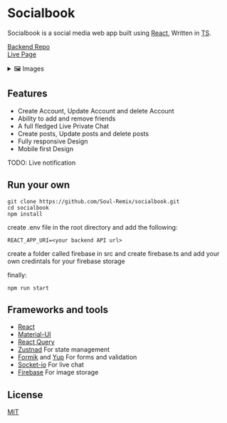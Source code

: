 # Socialbook
 
Socialbook is a social media web app built using [React](https://reactjs.org), Written in [TS](https://www.typescriptlang.org/).

[Backend Repo](https://github.com/Soul-Remix/socialbook-api)    
[Live Page](https://social-book-app.netlify.app/home)

<details>
  <summary>🖼 Images</summary>
  <br>
  <p>Login Page</p>
  <img src="https://i.ibb.co/cQq7FT5/Capture1.png" alt="login page">
  <p>Main Page</p>
  <img src="https://i.ibb.co/M5VhyPR/Capture2.png" alt="main page">
  <p>Profile Page</p>
  <img src="https://i.ibb.co/myd9N9v/Capture3.png" alt="profile page">
  <p>Chat Page</p>
  <img src="https://i.ibb.co/4pz5XTH/Capture4.png" alt="chat page">
</details>

## Features

- Create Account, Update Account and delete Account
- Ability to add and remove friends
- A full fledged Live Private Chat
- Create posts, Update posts and delete posts
- Fully responsive Design
- Mobile first Design    

TODO: Live notification

## Run your own
```
git clone https://github.com/Soul-Remix/socialbook.git
cd socialbook
npm install
```

create .env file in the root directory and add the following:
```
REACT_APP_URI=<your backend API url>
```
create a folder called firebase in src and create firebase.ts and add your own credintals for your firebase storage    

finally:
```
npm run start
```

## Frameworks and tools

- [React](https://reactjs.org)
- [Material-UI](https://mui.com/)
- [React Query](https://react-query.tanstack.com/)
- [Zustnad](https://www.npmjs.com/package/zustand) For state management
- [Formik](https://www.npmjs.com/package/formik) and [Yup](https://www.npmjs.com/package/yup) For forms and validation
- [Socket-io](https://socket.io) For live chat
- [Firebase](https://firebase.google.com/) For image storage

## License
[MIT](https://choosealicense.com/licenses/mit/)
